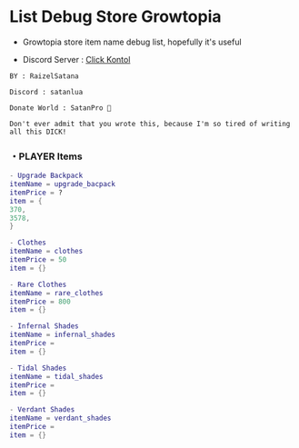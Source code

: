 # List Debug Store Growtopia
- Growtopia store item name debug list, hopefully it's useful

- Discord Server : [Click Kontol](
https://discord.com/invite/mXUZ7Fj49u) 

```
BY : RaizelSatana

Discord : satanlua

Donate World : SatanPro 🗿

Don't ever admit that you wrote this, because I'm so tired of writing all this DICK!
```

### ・PLAYER Items

```lua
- Upgrade Backpack
itemName = upgrade_bacpack
itemPrice = ?
item = {
370,
3578,
}

- Clothes
itemName = clothes
itemPrice = 50
item = {}

- Rare Clothes
itemName = rare_clothes
itemPrice = 800
item = {}

- Infernal Shades
itemName = infernal_shades
itemPrice = 
item = {}

- Tidal Shades
itemName = tidal_shades
itemPrice =
item = {}

- Verdant Shades
itemName = verdant_shades
itemPrice = 
item = {}
```
